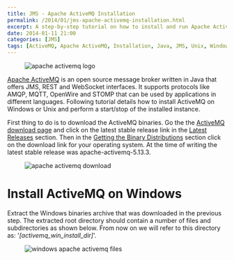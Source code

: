 ```yaml
---
title: JMS - Apache ActiveMQ Installation
permalink: /2014/01/jms-apache-activemq-installation.html
excerpt: A step-by-step tutorial on how to install and run Apache ActiveMQ on Windows or Unix.
date: 2014-01-11 21:00
categories: [JMS]
tags: [ActiveMQ, Apache ActiveMQ, Installation, Java, JMS, Unix, Windows  ]
---
```


<figure>
    <img src="{{ site.url }}/assets/images/logos/apache-activemq-logo.png" alt="apache activemq logo">
</figure>

[Apache ActiveMQ](http://activemq.apache.org/) is an open source message broker written in Java that offers JMS, REST and WebSocket interfaces. It supports protocols like AMQP, MQTT, OpenWire and STOMP that can be used by applications in different languages. Following tutorial details how to install ActiveMQ on Windows or Unix and perform a start/stop of the installed instance. 


 First thing to do is to download the ActiveMQ binaries. Go the the [ActiveMQ download page](http://activemq.apache.org/download.html) and click on the latest stable release link in the <ins>Latest Releases</ins> section. Then in the <ins>Getting the Binary Distributions</ins> section click on the download link for your operating system. At the time of writing the latest stable release was apache-activemq-5.13.3. 

<figure>
    <img src="{{ site.url }}/assets/images/jms/apache-activemq-download.png" alt="apache activemq download">
</figure>

# Install ActiveMQ on Windows

Extract the Windows binaries archive that was downloaded in the previous step. The extracted root directory should contain a number of files and subdirectories as shown below. From now on we will refer to this directory as: '<var>[activemq_win_install_dir]</var>'. 

<figure>
    <img src="{{ site.url }}/assets/images/jms/windows-apache-activemq-files.png" alt="windows apache activemq files">
</figure>














